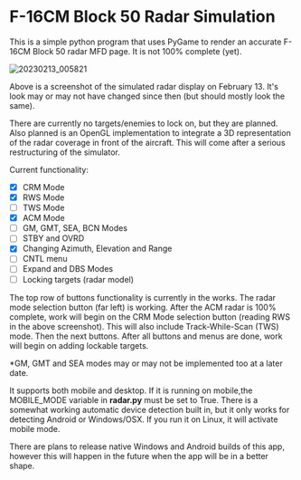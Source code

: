 # F-16CM Block 50 Radar Simulation

This is a simple python program that uses PyGame
to render an accurate F-16CM Block 50 radar MFD
page. It is not 100% complete (yet).

![20230213_005821](https://user-images.githubusercontent.com/54248805/218342468-1ef02bdc-9f95-4b99-8e3f-5874579127d1.jpg)

Above is a screenshot of the simulated radar
display on February 13. It's look may or may not
have changed since then (but should mostly look
the same).

There are currently no targets/enemies to lock on,
but they are planned. Also planned is an OpenGL
implementation to integrate a 3D representation
of the radar coverage in front of the aircraft.
This will come after a serious restructuring of
the simulator.

Current functionality:
- [x] CRM Mode
- [x] RWS Mode
- [ ] TWS Mode
- [x] ACM Mode
- [ ] GM, GMT, SEA, BCN Modes
- [ ] STBY and OVRD
- [x] Changing Azimuth, Elevation and Range
- [ ] CNTL menu
- [ ] Expand and DBS Modes
- [ ] Locking targets (radar model)

The top row of buttons functionality is currently
in the works. The radar mode selection button
(far left) is working. After the ACM radar is
100% complete, work will begin on the CRM Mode
selection button (reading RWS in the above
screenshot). This will also include Track-While-Scan
(TWS) mode. Then the next buttons. After all
buttons and menus are done, work will begin
on adding lockable targets.

*GM, GMT and SEA modes may or may not be
implemented too at a later date. 

It supports both mobile and desktop. If it is
running on mobile,the MOBILE_MODE variable in
**radar.py** must be set to True. There is a
somewhat working automatic device detection
built in, but it only works for detecting
Android or Windows/OSX. If you run it on
Linux, it will activate mobile mode.

There are plans to release native Windows and
Android builds of this app, however this will
happen in the future when the app will be
in a better shape.
